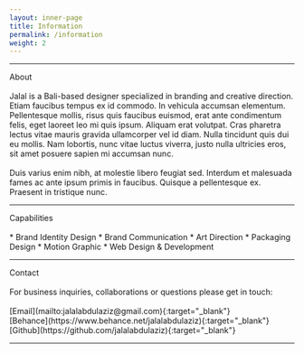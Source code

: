 ```yaml
---
layout: inner-page
title: Information
permalink: /information
weight: 2
---
```


<hr class="separator-first">
About
<br>
<br>
Jalal is a Bali-based designer specialized in branding and creative direction. Etiam faucibus tempus ex id commodo. In vehicula accumsan elementum. Pellentesque mollis, risus quis faucibus euismod, erat ante condimentum felis, eget laoreet leo mi quis ipsum. Aliquam erat volutpat. Cras pharetra lectus vitae mauris gravida ullamcorper vel id diam. Nulla tincidunt quis dui eu mollis. Nam lobortis, nunc vitae luctus viverra, justo nulla ultricies eros, sit amet posuere sapien mi accumsan nunc.
<br>
<br>
Duis varius enim nibh, at molestie libero feugiat sed. Interdum et malesuada fames ac ante ipsum primis in faucibus. Quisque a pellentesque ex. Praesent in tristique nunc.
<br>
<hr class="separator">
Capabilities
<br>
<br>
* Brand Identity Design
* Brand Communication
* Art Direction
* Packaging Design
* Motion Graphic
* Web Design & Development
<br>
<hr class="separator">
Contact
<br>
<br>
For business inquiries, collaborations or questions please get in touch:
<br>
<br>
[Email](mailto:jalalabdulaziz@gmail.com){:target="_blank"}<br>
[Behance](https://www.behance.net/jalalabdulaziz){:target="_blank"}<br>
[Github](https://github.com/jalalabdulaziz){:target="_blank"}
<br>
<hr class="separator">
